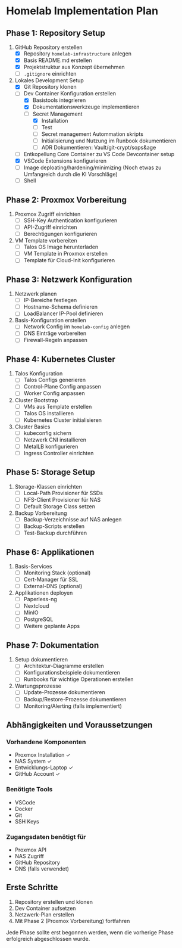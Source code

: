 # Homelab Implementation Plan

## Phase 1: Repository Setup
1. GitHub Repository erstellen
   - [x] Repository `homelab-infrastructure` anlegen
   - [x] Basis README.md erstellen
   - [x] Projektstruktur aus Konzept übernehmen
   - [ ] `.gitignore` einrichten

2. Lokales Development Setup
   - [x] Git Repository klonen
   - [ ] Dev Container Konfiguration erstellen
      - [x] Basistools integrieren
      - [x] Dokumentationswerkzeuge implementieren
      - [ ] Secret Management
         - [x] Installation
         - [ ] Test
         - [ ] Secret management Autommation skripts
         - [ ] Initialisierung und Nutzung im Runbook dokumentieren
         - [ ] ADR Dokumentieren: Vault/git-crypt/sops&age
   - [ ] Entkopellung Core Container zu VS Code Devcontainer setup
   - [x] VSCode Extensions konfigurieren
   - [ ] Image deploating/hardening/minimizing (Noch etwas zu Umfangreich durch die KI Vorschläge)
   - [ ] Shell

## Phase 2: Proxmox Vorbereitung
1. Proxmox Zugriff einrichten
   - [ ] SSH-Key Authentication konfigurieren
   - [ ] API-Zugriff einrichten
   - [ ] Berechtigungen konfigurieren

2. VM Template vorbereiten
   - [ ] Talos OS Image herunterladen
   - [ ] VM Template in Proxmox erstellen
   - [ ] Template für Cloud-Init konfigurieren

## Phase 3: Netzwerk Konfiguration
1. Netzwerk planen
   - [ ] IP-Bereiche festlegen
   - [ ] Hostname-Schema definieren
   - [ ] LoadBalancer IP-Pool definieren

2. Basis-Konfiguration erstellen
   - [ ] Network Config im `homelab-config` anlegen
   - [ ] DNS Einträge vorbereiten
   - [ ] Firewall-Regeln anpassen

## Phase 4: Kubernetes Cluster
1. Talos Konfiguration
   - [ ] Talos Configs generieren
   - [ ] Control-Plane Config anpassen
   - [ ] Worker Config anpassen

2. Cluster Bootstrap
   - [ ] VMs aus Template erstellen
   - [ ] Talos OS installieren
   - [ ] Kubernetes Cluster initialisieren

3. Cluster Basics
   - [ ] kubeconfig sichern
   - [ ] Netzwerk CNI installieren
   - [ ] MetalLB konfigurieren
   - [ ] Ingress Controller einrichten

## Phase 5: Storage Setup
1. Storage-Klassen einrichten
   - [ ] Local-Path Provisioner für SSDs
   - [ ] NFS-Client Provisioner für NAS
   - [ ] Default Storage Class setzen

2. Backup Vorbereitung
   - [ ] Backup-Verzeichnisse auf NAS anlegen
   - [ ] Backup-Scripts erstellen
   - [ ] Test-Backup durchführen

## Phase 6: Applikationen
1. Basis-Services
   - [ ] Monitoring Stack (optional)
   - [ ] Cert-Manager für SSL
   - [ ] External-DNS (optional)

2. Applikationen deployen
   - [ ] Paperless-ng
   - [ ] Nextcloud
   - [ ] MinIO
   - [ ] PostgreSQL
   - [ ] Weitere geplante Apps

## Phase 7: Dokumentation
1. Setup dokumentieren
   - [ ] Architektur-Diagramme erstellen
   - [ ] Konfigurationsbeispiele dokumentieren
   - [ ] Runbooks für wichtige Operationen erstellen

2. Wartungsprozesse
   - [ ] Update-Prozesse dokumentieren
   - [ ] Backup/Restore-Prozesse dokumentieren
   - [ ] Monitoring/Alerting (falls implementiert)

## Abhängigkeiten und Voraussetzungen

### Vorhandene Komponenten
- Proxmox Installation ✓
- NAS System ✓
- Entwicklungs-Laptop ✓
- GitHub Account ✓

### Benötigte Tools
- VSCode
- Docker
- Git
- SSH Keys

### Zugangsdaten benötigt für
- Proxmox API
- NAS Zugriff
- GitHub Repository
- DNS (falls verwendet)

## Erste Schritte

1. Repository erstellen und klonen
2. Dev Container aufsetzen
3. Netzwerk-Plan erstellen
4. Mit Phase 2 (Proxmox Vorbereitung) fortfahren

Jede Phase sollte erst begonnen werden, wenn die vorherige Phase erfolgreich abgeschlossen wurde.